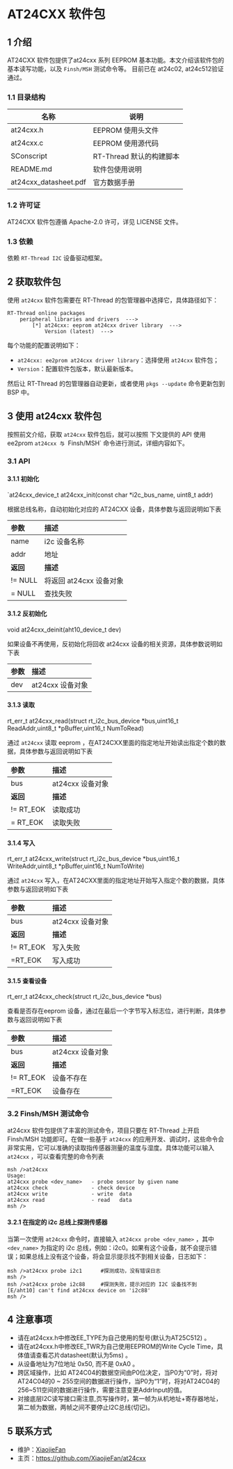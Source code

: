 # AT24CXX 软件包

## 1 介绍

AT24CXX 软件包提供了at24cxx 系列 EEPROM 基本功能。本文介绍该软件包的基本读写功能，以及 `Finsh/MSH` 测试命令等。
目前已在 at24c02, at24c512验证通过。

### 1.1 目录结构

| 名称 | 说明 |
| ---- | ---- |
| at24cxx.h | EEPROM 使用头文件 |
| at24cxx.c | EEPROM 使用源代码 |
| SConscript | RT-Thread 默认的构建脚本 |
| README.md | 软件包使用说明 |
| at24cxx_datasheet.pdf | 官方数据手册 |

### 1.2 许可证

AT24CXX 软件包遵循  Apache-2.0 许可，详见 LICENSE 文件。

### 1.3 依赖

依赖 `RT-Thread I2C` 设备驱动框架。

## 2 获取软件包

使用 `at24cxx` 软件包需要在 RT-Thread 的包管理器中选择它，具体路径如下：

```
RT-Thread online packages
    peripheral libraries and drivers  --->
        [*] at24cxx: eeprom at24cxx driver library  --->
            Version (latest)  --->
```


每个功能的配置说明如下：

- `at24cxx: ee2prom at24cxx driver library`：选择使用 `at24cxx` 软件包；
- `Version`：配置软件包版本，默认最新版本。

然后让 RT-Thread 的包管理器自动更新，或者使用 `pkgs --update` 命令更新包到 BSP 中。

## 3 使用 at24cxx 软件包

按照前文介绍，获取 `at24cxx` 软件包后，就可以按照 下文提供的 API 使用 ee2prom `at24cxx 与 `Finsh/MSH` 命令进行测试，详细内容如下。

### 3.1 API

#### 3.1.1  初始化 

`at24cxx_device_t at24cxx_init(const char *i2c_bus_name, uint8_t addr)

根据总线名称，自动初始化对应的 AT24CXX 设备，具体参数与返回说明如下表

| 参数    | 描述                      |
| :----- | :----------------------- |
| name   | i2c 设备名称 |
| addr   | 地址         |
| **返回** | **描述** |
| != NULL | 将返回 at24cxx 设备对象 |
| = NULL | 查找失败 |

#### 3.1.2  反初始化

void at24cxx_deinit(aht10_device_t dev)

如果设备不再使用，反初始化将回收 at24cxx 设备的相关资源，具体参数说明如下表

| 参数 | 描述           |
| :--- | :------------- |
| dev  | at24cxx 设备对象 |

#### 3.1.3 读取 

rt_err_t at24cxx_read(struct rt_i2c_bus_device *bus,uint16_t ReadAddr,uint8_t *pBuffer,uint16_t NumToRead)

通过 `at24cxx` 读取 eeprom ，在AT24CXX里面的指定地址开始读出指定个数的数据，具体参数与返回说明如下表

| 参数     | 描述           |
| :------- | :------------- |
| bus      | at24cxx 设备对象 |
| **返回** | **描述**       |
| != RT_EOK | 读取成功     |
| = RT_EOK| 读取失败       |

#### 3.1.4 写入

rt_err_t at24cxx_write(struct rt_i2c_bus_device *bus,uint16_t WriteAddr,uint8_t *pBuffer,uint16_t NumToWrite)


通过 `at24cxx` 写入，在AT24CXX里面的指定地址开始写入指定个数的数据，具体参数与返回说明如下表

| 参数     | 描述          |
| :------- | :------------ |
| bus      | at24cxx 设备对象 |
| **返回** | **描述**      |
| != RT_EOK  | 写入失败    |
| =RT_EOK    | 写入成功      |

#### 3.1.5 查看设备

rt_err_t at24cxx_check(struct rt_i2c_bus_device *bus)

查看是否存在eeprom 设备，通过在最后一个字节写入标志位，进行判断，具体参数与返回说明如下表

| 参数     | 描述          |
| :------- | :------------ |
| bus      | at24cxx 设备对象 |
| **返回** | **描述**      |
| != RT_EOK  | 设备不存在    |
| =RT_EOK    | 设备存在      |


### 3.2 Finsh/MSH 测试命令

at24cxx 软件包提供了丰富的测试命令，项目只要在 RT-Thread 上开启 Finsh/MSH 功能即可。在做一些基于 `at24cxx` 的应用开发、调试时，这些命令会非常实用，它可以准确的读取指传感器测量的温度与湿度。具体功能可以输入 `at24cxx` ，可以查看完整的命令列表

```
msh />at24cxx
Usage:
at24cxx probe <dev_name>   - probe sensor by given name
at24cxx check              - check device
at24cxx write              - write  data
at24cxx read               - read   data
msh />
```

#### 3.2.1 在指定的 i2c 总线上探测传感器 

当第一次使用 `at24cxx` 命令时，直接输入 `at24cxx probe <dev_name>` ，其中 `<dev_name>` 为指定的 i2c 总线，例如：i2c0。如果有这个设备，就不会提示错误；如果总线上没有这个设备，将会显示提示找不到相关设备，日志如下：

```
msh />at24cxx probe i2c1      #探测成功，没有错误日志
msh />
msh />at24cxx probe i2c88     #探测失败，提示对应的 I2C 设备找不到
[E/aht10] can't find at24cxx device on 'i2c88'
msh />
```

## 4 注意事项

- 请在at24cxx.h中修改EE_TYPE为自己使用的型号(默认为AT25C512) 。
- 请在at24cxx.h中修改EE_TWR为自己使用EEPROM的Write Cycle Time，具体值请查看芯片datasheet(默认为5ms) 。
- 从设备地址为7位地址 0x50, 而不是 0xA0 。
- 跨区域操作，比如 AT24C04的数据空间由P0位决定，当P0为“0”时，将对AT24C04的0 ~ 255空间的数据进行操作，当P0为“1”时，将对AT24C04的256~511空间的数据进行操作，需要注意变更AddrInput的值。
- 对接底层I2C读写接口需注意,页写操作时，第一帧为从机地址+寄存器地址，第二帧为数据，两帧之间不要停止I2C总线(切记)。

## 5 联系方式

* 维护：[XiaojieFan](https://github.com/XiaojieFan)
* 主页：https://github.com/XiaojieFan/at24cxx

